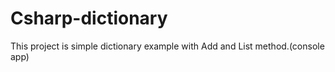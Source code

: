 # Csharp-dictionary
This project is simple dictionary example with Add and List method.(console app)

